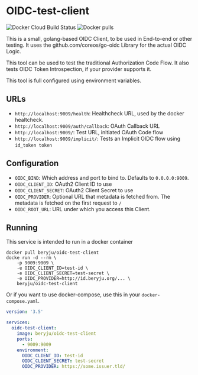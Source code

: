 # OIDC-test-client

![Docker Cloud Build Status](https://img.shields.io/docker/cloud/build/beryju/oidc-test-client?style=flat-square)
![Docker pulls](https://img.shields.io/docker/pulls/beryju/oidc-test-client.svg?style=flat-square)

This is a small, golang-based OIDC Client, to be used in End-to-end or other testing. It uses the github.com/coreos/go-oidc Library for the actual OIDC Logic.

This tool can be used to test the traditional Authorization Code Flow. It also tests OIDC Token Introspection, if your provider supports it.

This tool is full configured using environment variables.

## URLs

- `http://localhost:9009/health`: Healthcheck URL, used by the docker healtcheck.
- `http://localhost:9009/auth/callback`: OAuth Callback URL
- `http://localhost:9009/`: Test URL, initiated OAuth Code flow
- `http://localhost:9009/implicit/`: Tests an Implicit OIDC flow using `id_token token`

## Configuration

- `OIDC_BIND`: Which address and port to bind to. Defaults to `0.0.0.0:9009`.
- `OIDC_CLIENT_ID`: OAuth2 Client ID to use
- `OIDC_CLIENT_SECRET`: OAuth2 Client Secret to use
- `OIDC_PROVIDER`: Optional URL that metadata is fetched from. The metadata is fetched on the first request to `/`
- `OIDC_ROOT_URL`: URL under which you access this Client.

## Running

This service is intended to run in a docker container

```
docker pull beryju/oidc-test-client
docke run -d --rm \
    -p 9009:9009 \
    -e OIDC_CLIENT_ID=test-id \
    -e OIDC_CLIENT_SECRET=test-secret \
    -e OIDC_PROVIDER=http://id.beryju.org/... \
    beryju/oidc-test-client
```

Or if you want to use docker-compose, use this in your `docker-compose.yaml`.

```yaml
version: '3.5'

services:
  oidc-test-client:
    image: beryju/oidc-test-client
    ports:
      - 9009:9009
    environment:
      OIDC_CLIENT_ID: test-id
      OIDC_CLIENT_SECRET: test-secret
      OIDC_PROVIDER: https://some.issuer.tld/
```
